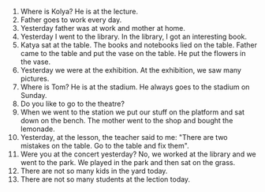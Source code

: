 1. Where is Kolya? He is at the lecture.
2. Father goes to work every day.
3. Yesterday father was at work and mother at home.
4. Yesterday I went to the library. In the library, I got an interesting book.
5. Katya sat at the table. The books and notebooks lied on the table. Father came to the table and put the vase on the table. He put the flowers in the vase.
6. Yesterday we were at the exhibition. At the exhibition, we saw many pictures.
7. Where is Tom? He is at the stadium. He always goes to the stadium on Sunday.
8. Do you like to go to the theatre?
9. When we went to the station we put our stuff on the platform and sat down on the bench. The mother went to the shop and bought the lemonade.
10. Yesterday, at the lesson, the teacher said to me: "There are two mistakes on the table. Go to the table and fix them".
11. Were you at the concert yesterday? No, we worked at the library and we went to the park. We played in the park and then sat on the grass.
12. There are not so many kids in the yard today.
13. There are not so many students at the lection today.